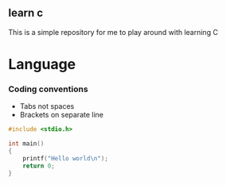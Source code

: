 learn c
-------

This is a simple repository for me to play around with learning C

Language
========

### Coding conventions

- Tabs not spaces
- Brackets on separate line

```c
#include <stdio.h>

int main()
{
	printf("Hello world\n");
	return 0;
}
```

